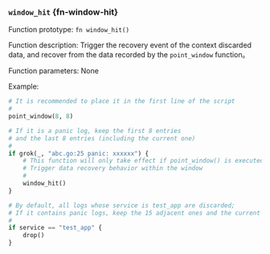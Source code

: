 ### `window_hit` {fn-window-hit}

Function prototype: `fn window_hit()`

Function description: Trigger the recovery event of the context discarded data, and recover from the data recorded by the `point_window` function。

Function parameters: None

Example:

```python
# It is recommended to place it in the first line of the script
#
point_window(8, 8)

# If it is a panic log, keep the first 8 entries 
# and the last 8 entries (including the current one)
#
if grok(_, "abc.go:25 panic: xxxxxx") {
    # This function will only take effect if point_window() is executed during this run.
    # Trigger data recovery behavior within the window
    #
    window_hit()
}

# By default, all logs whose service is test_app are discarded;
# If it contains panic logs, keep the 15 adjacent ones and the current one.
#
if service == "test_app" {
    drop()
}
```
